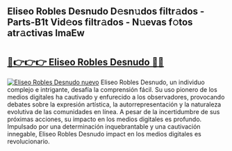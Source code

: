 ## Eliseo Robles Desnudo D𝚎sn𝚞dos filtr𝚊dos - Parts-B1t Vid𝚎os filtr𝚊dos - N𝚞evas f𝚘tos atr𝚊ctivas lmaEw

# <h2><a href="http://mb4oa4.tromn.icu/?c=Eliseo+Robles+Desnudo">🔗👉👉👉 Eliseo Robles Desnudo 🔗🔗</a></h2>

[![Eliseo Robles Desnudo nuevo](https://i.imgur.com/pEAQMta.gif)](http://mb4oa4.tromn.icu/?c=Eliseo+Robles+Desnudo)
Eliseo Robles Desnudo, un individuo complejo e intrigante, desafía la comprensión fácil. Su uso pionero de los medios digitales ha cautivado y enfurecido a los observadores, provocando debates sobre la expresión artística, la autorrepresentación y la naturaleza evolutiva de las comunidades en línea. A pesar de la incertidumbre de sus próximas acciones, su impacto en los medios digitales es profundo. Impulsado por una determinación inquebrantable y una cautivación innegable, Eliseo Robles Desnudo impact en los medios digitales es revolucionario.
